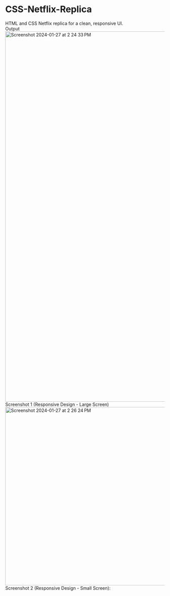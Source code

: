 # CSS-Netflix-Replica
 HTML and CSS Netflix replica for a clean, responsive UI.  
 Output 
<img width="1171" alt="Screenshot 2024-01-27 at 2 24 33 PM" src="https://github.com/amisha1122/CSS-Netflix-Replica/assets/99726759/c6250b1d-418e-49bf-988d-dc4e956d98f9">
Screenshot 1 (Responsive Design - Large Screen)
<img width="564" alt="Screenshot 2024-01-27 at 2 26 24 PM" src="https://github.com/amisha1122/CSS-Netflix-Replica/assets/99726759/ba6e6c28-5c30-4225-9213-555d7ec07607">
Screenshot 2 (Responsive Design - Small Screen):





